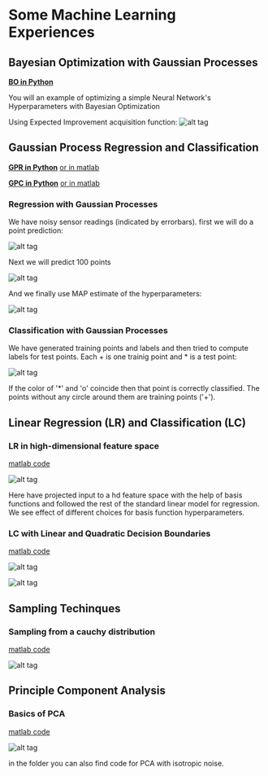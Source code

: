 # Some Machine Learning Experiences

## Bayesian Optimization with Gaussian Processes
[**BO in Python**](BayesianOptimization/BayesianOptimization.ipynb)

You will an example of optimizing a simple Neural Network's Hyperparameters with Bayesian Optimization

Using Expected Improvement acquisition function:
![alt tag](images/OB1DSample.gif)

## Gaussian Process Regression and Classification

[**GPR in Python**](GaussianProcesses/GRP.ipynb)
[or in matlab](GaussianProcesses/GPR.m)

[**GPC in Python**](GaussianProcesses/GPC.ipynb)
[or in matlab](GaussianProcesses/GPC.m)

### Regression with Gaussian Processes
We have noisy sensor readings (indicated by errorbars).
first we will do a point prediction:

![alt tag](images/GRP-single.png)

Next we will predict 100 points

![alt tag](images/GPR-multi.png)

And we finally use MAP estimate of the hyperparameters:

![alt tag](images/GPR-optim.png)

### Classification with Gaussian Processes
We have generated training points and labels and then tried to compute labels for test points.
Each + is one trainig point and * is a test point:

![alt tag](images/GPC.png)

If the color of '*' and 'o' coincide then that point is correctly classified. The points without any circle around them are training points ('+').

## Linear Regression (LR) and Classification (LC)

### LR in high-dimensional feature space

[matlab code](LinearRegression/main.m)

![alt tag](images/LR_with_basis.png)

Here have projected input to a hd feature space with the help of basis functions and followed the rest of the standard linear model for regression. We see effect of different choices for basis function hyperparameters.

### LC with Linear and Quadratic Decision Boundaries

[matlab code](LinearClassification/linearclassification.m)

![alt tag](images/LC_LDA.png)

![alt tag](images/LC_QDA.png)



## Sampling Techinques

### Sampling from a cauchy distribution

[matlab code](Sampling/cauchysampling.m)

![alt tag](images/cauchysampling.png)


## Principle Component Analysis

### Basics of PCA

[matlab code](PrincipleComponentAnalysis/pca_basics.m)

![alt tag](images/pca_basics.png)

in the folder you can also find code for PCA with isotropic noise.



